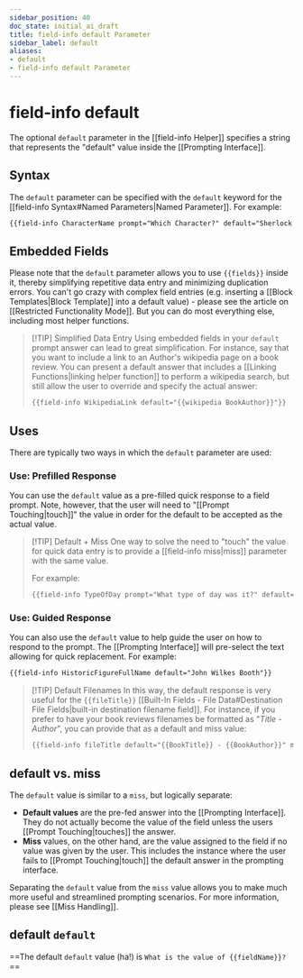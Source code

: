 ```yaml
---
sidebar_position: 40
doc_state: initial_ai_draft
title: field-info default Parameter
sidebar_label: default
aliases:
- default
- field-info default Parameter
---
```


# field-info default
The optional `default` parameter in the [[field-info Helper]] specifies a string that represents the "default" value inside the [[Prompting Interface]].

## Syntax
The `default` parameter can be specified with the `default` keyword for the [[field-info Syntax#Named Parameters|Named Parameter]]. For example:

```md
{{field-info CharacterName prompt="Which Character?" default="Sherlock Holmes"}}
```

## Embedded Fields
Please note that the `default` parameter allows you to use `{{fields}}` inside it, thereby simplifying repetitive data entry and minimizing duplication errors. You can't go crazy with complex field entries (e.g. inserting a [[Block Templates|Block Template]] into a default value) - please see the article on [[Restricted Functionality Mode]]. But you can do most everything else, including most helper functions. 


> [!TIP] Simplified Data Entry
> Using embedded fields in your `default` prompt answer can lead to great simplification. For instance, say that you want to include a link to an Author's wikipedia page on a book review. You can present a default answer that includes a [[Linking Functions|linking helper function]] to perform a wikipedia search, but still allow the user to override and specify the actual answer:
> 
> ```md
> {{field-info WikipediaLink default="{{wikipedia BookAuthor}}"}}
> ```


## Uses
There are typically two ways in which the `default` parameter are used:
### Use: Prefilled Response
You can use the `default` value as a pre-filled quick response to a field prompt. Note, however, that the user will need to "[[Prompt Touching|touch]]" the value in order for the default to be accepted as the actual value. 

> [!TIP] Default + Miss
> One way to solve the need to "touch" the value for quick data entry is to provide a [[field-info miss|miss]] parameter with the same value. 
> 
> For example:
> ```md
> {{field-info TypeOfDay prompt="What type of day was it?" default="Normal" miss="Normal"}}
> ```

### Use: Guided Response
You can also use the `default` value to help guide the user on how to respond to the prompt. The [[Prompting Interface]] will pre-select the text allowing for quick replacement. For example:

```md
{{field-info HistoricFigureFullName default="John Wilkes Booth"}}
```

> [!TIP] Default Filenames
> In this way, the default response is very useful for the `{{fileTitle}}` [[Built-In Fields - File Data#Destination File Fields|built-in destination filename field]]. For instance, if you prefer to have your book reviews filenames be formatted as "*Title - Author*", you can provide that as a default and miss value:
> ```md
> {{field-info fileTitle default="{{BookTitle}} - {{BookAuthor}}" miss="{{BookTitle}} - {{BookAuthor}}"}}
> ```


## default vs. miss
The `default` value is similar to a `miss`, but logically separate:
- **Default values** are the pre-fed answer into the [[Prompting Interface]]. They do not actually become the value of the field unless the users [[Prompt Touching|touches]] the answer. 
- **Miss** values, on the other hand, are the value assigned to the field if no value was given by the user. This includes the instance where the user fails to [[Prompt Touching|touch]] the default answer in the prompting interface.

Separating the `default` value from the `miss` value allows you to make much more useful and streamlined prompting scenarios. For more information, please see [[Miss Handling]].

## default `default`
==The default `default` value (ha!) is `What is the value of {{fieldName}}?`== 